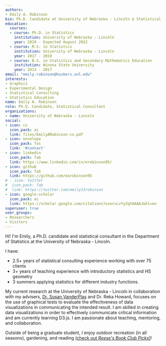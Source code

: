 ```yaml
---
authors:
- Emily A. Robinson
bio: Ph.D. Candidate at University of Nebraska - Lincoln & Statistical Consultant at the SC3L Desk
education:
  courses:
  - course: Ph.D. in Statistics
    institution: University of Nebraska - Lincoln
    year: 2019 - Expected August 2022
  - course: M.S. in Statistics
    institution: University of Nebraska - Lincoln
    year: 2017 - 2019
  - course: B.S. in Statistics and Secondary Mathematics Education
    institution: Winona State University
    year: 2013 - 2017
email: "emily.robinson@huskers.unl.edu"
interests:
- Graphics
- Experimental Design
- Statistical Consulting
- Statistics Education
name: Emily A. Robinson
role: Ph.D. Candidate, Statistical Consultant
organizations:
- name: University of Nebraska - Lincoln
social:
- icon: cv
  icon_pack: ai
  link: files/EmilyARobinson-cv.pdf
- icon: envelope
  icon_pack: fas
  link: '#contact'
- icon: linkedin
  icon_pack: fab
  link: https://www.linkedin.com/in/erobinson95/
- icon: github
  icon_pack: fab
  link: https://github.com/earobinson95
# - icon: twitter
#  icon_pack: fab
#  link: https://twitter.com/emily13robinson
- icon: google-scholar
  icon_pack: ai
  link: https://scholar.google.com/citations?user=LvYyZqYAAAAJ&hl=en
superuser: true
user_groups:
- Researchers
- Visitors
---
```


Hi! I'm Emily, a Ph.D. candidate and statistical consultant in the Department of Statistics at the University of Nebraska - Lincoln.

I have:
+ 2.5+ years of statistical consulting experience working with over 75 clients
+ 3+ years of teaching experience with introductory statistics and HS geometry
+ 3 summers applying statistics for different industry functions.

My current research at the University of Nebraska - Lincoln in collaboration with my advisers, [Dr. Susan VanderPlas](https://srvanderplas.netlify.app/) and Dr. Reka Howard, focuses on the use of graphical tests to evaluate the effectiveness of data visualizations in communicating the intended result. I am skilled in creating data visualizations in order to effectively communicate critical information and am currently learning D3.js. I am passionate about teaching, mentoring, and collaboration. 

Outside of being a graduate student, I enjoy outdoor recreation (in all seasons), gardening, and reading [(check out *Reese's Book Club Picks*)](https://hello-sunshine.com/post/reeses-book-club-all-picks)!

